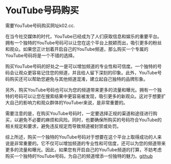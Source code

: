 # YouTube号码购买

需要YouTube号码购买网址k02.cc.

在当今社交媒体的时代，YouTube已经成为了人们获取信息和娱乐的重要平台。拥有一个独特的YouTube号码可以让您在这个平台上脱颖而出，吸引更多的粉丝和观众。如果您正计划着开启自己的YouTube频道，那么购买一个专属的YouTube号码将是一个不错的选择。

购买YouTube号码的好处之一是可以增加频道的专业性和可信度。一个独特的号码会让观众更容易记住您的频道，并且给人留下深刻的印象。此外，YouTube号码购买还可以帮助您避免与其他频道混淆，建立起自己独特的品牌形象。

另外，购买YouTube号码也可以为您的频道带来更多的流量和曝光。拥有一个独特的号码可以让您在搜索结果中更容易被发现，吸引更多的新观众。这对于想要扩大自己的影响力和观众群体的YouTuber来说，是非常重要的。

需要注意的是，在购买YouTube号码时，一定要选择正规的渠道和途径进行购买，以避免不必要的麻烦和风险。同时，也要确保所购买的号码符合YouTube的相关规定和要求，避免违反规定而导致频道被封禁或处罚。

综上所述，购买一个独特的YouTube号码对于想要在这个平台上取得成功的人来说是非常重要的。它不仅可以增加频道的专业性和可信度，还可以为您的频道带来更多的流量和曝光。因此，如果您有开启自己的YouTube频道的打算，不妨考虑购买一个独特的YouTube号码，为自己的频道增添一份独特的魅力。[github](https://github.com)
